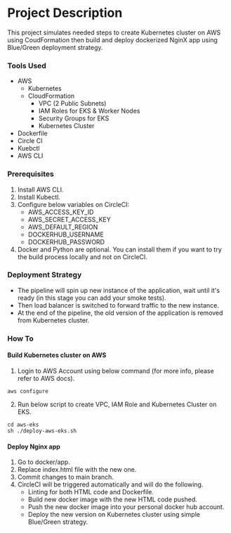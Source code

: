# Project Description
This project simulates needed steps to create Kubernetes cluster on AWS using CoudFormation then build and deploy dockerized NginX app using Blue/Green deployment strategy.

### Tools Used
- AWS
    - Kubernetes
    - CloudFormation
        - VPC (2 Public Subnets)
        - IAM Roles for EKS & Worker Nodes
        - Security Groups for EKS
        - Kubernetes Cluster
- Dockerfile
- Circle CI
- Kuebctl
- AWS CLI


### Prerequisites

1. Install AWS CLI.
2. Install Kubectl.
3. Configure below variables on CircleCI:
    - AWS_ACCESS_KEY_ID
    - AWS_SECRET_ACCESS_KEY
    - AWS_DEFAULT_REGION
    - DOCKERHUB_USERNAME
    - DOCKERHUB_PASSWORD
4. Docker and Python are optional. You can install them if you want to try the build process locally and not on CircleCI.


### Deployment Strategy

- The pipeline will spin up new instance of the application, wait until it's ready (in this stage you can add your smoke tests).
- Then load balancer is switched to forward traffic to the new instance.
- At the end of the pipeline, the old version of the application is removed from Kubernetes cluster.

### How To

#### Build Kubernetes cluster on AWS

1. Login to AWS Account using below command (for more info, please refer to AWS docs).

```
aws configure
```

2. Run below script to create VPC, IAM Role and Kubernetes Cluster on EKS.

```
cd aws-eks
sh ./deploy-aws-eks.sh
```

#### Deploy Nginx app

1. Go to docker/app.
2. Replace index.html file with the new one.
3. Commit changes to main branch.
4. CircleCI will be triggered automatically and will do the following.
    - Linting for both HTML code and Dockerfile.
    - Build new docker image with the new HTML code pushed.
    - Push the new docker image into your personal docker hub account.
    - Deploy the new version on Kubernetes cluster using simple Blue/Green strategy.